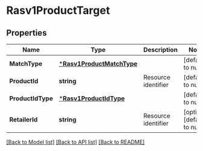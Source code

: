 # Rasv1ProductTarget

## Properties
Name | Type | Description | Notes
------------ | ------------- | ------------- | -------------
**MatchType** | [***Rasv1ProductMatchType**](RASv1ProductMatchType.md) |  | [default to null]
**ProductId** | **string** | Resource identifier | [default to null]
**ProductIdType** | [***Rasv1ProductIdType**](RASv1ProductIdType.md) |  | [default to null]
**RetailerId** | **string** | Resource identifier | [optional] [default to null]

[[Back to Model list]](../README.md#documentation-for-models) [[Back to API list]](../README.md#documentation-for-api-endpoints) [[Back to README]](../README.md)

